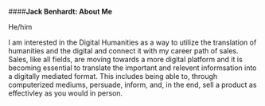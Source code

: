 ####**Jack Benhardt: About Me**

He/him

I am interested in the Digital Humanities as a way to utilize the translation of humanities and the digital and connect it with my career path of sales. Sales, like all fields, are moving towards a more digital platform and it is becoming essential to translate the important and relevent informsation into a digitally mediated format. This includes being able to, through computerized mediums, persuade, inform, and, in the end, sell a product as effectivley as you would in person.   
